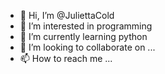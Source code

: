 - 👋 Hi, I’m @JuliettaCold
- 👀 I’m interested in programming
- 🌱 I’m currently learning python
- 💞️ I’m looking to collaborate on ...
- 📫 How to reach me ...

<!---
JuliettaCold/JuliettaCold is a ✨ special ✨ repository because its `README.md` (this file) appears on your GitHub profile.
You can click the Preview link to take a look at your changes.
--->
